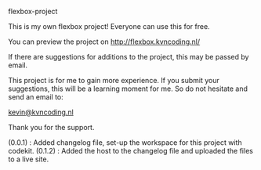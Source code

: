 flexbox-project

This is my own flexbox project!
Everyone can use this for free.

You can preview the project on http://flexbox.kvncoding.nl/

If there are suggestions for additions to the project, this may be passed by email.

This project is for me to gain more experience.
If you submit your suggestions, this will be a learning moment for me.
So do not hesitate and send an email to:

kevin@kvncoding.nl

Thank you for the support.

(0.0.1) : Added changelog file, set-up the workspace for this project with codekit.
(0.1.2) : Added the host to the changelog file and uploaded the files to a live site.

